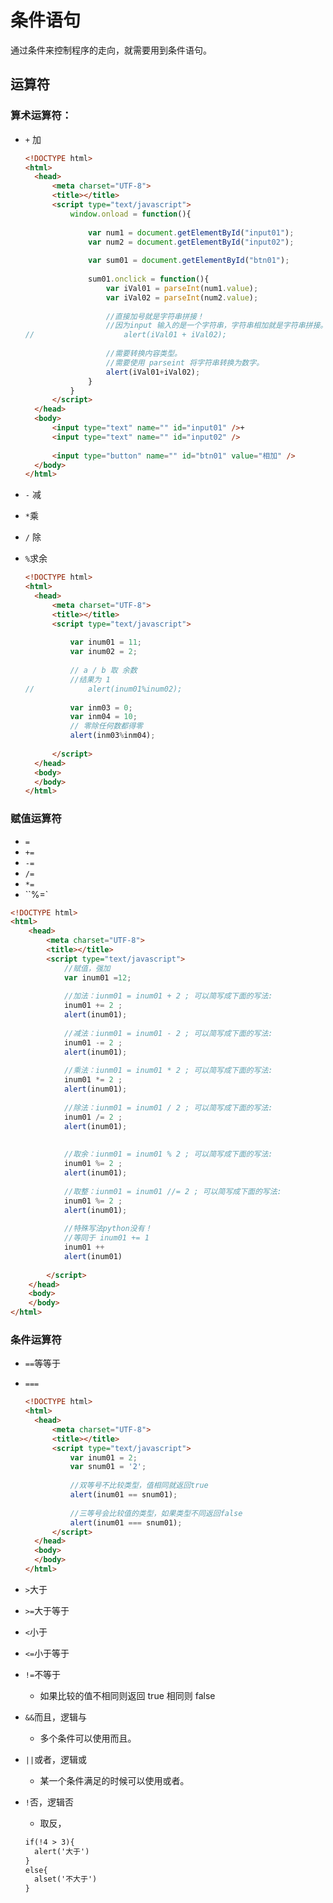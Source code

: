 # 条件语句

通过条件来控制程序的走向，就需要用到条件语句。

## 运算符

### 算术运算符：

- `+`  加

  ```html
  <!DOCTYPE html>
  <html>
  	<head>
  		<meta charset="UTF-8">
  		<title></title>
  		<script type="text/javascript">
  			window.onload = function(){
  				
  				var num1 = document.getElementById("input01");
  				var num2 = document.getElementById("input02");
  				
  				var sum01 = document.getElementById("btn01");
  				
  				sum01.onclick = function(){
  					var iVal01 = parseInt(num1.value);
  					var iVal02 = parseInt(num2.value);
  					
  					//直接加号就是字符串拼接！
  					//因为input 输入的是一个字符串，字符串相加就是字符串拼接。
  //					alert(iVal01 + iVal02);
  					
  					//需要转换内容类型。
  					//需要使用 parseint 将字符串转换为数字。
  					alert(iVal01+iVal02);
  				}
  			}
  		</script>
  	</head>
  	<body>
  		<input type="text" name="" id="input01" />+
  		<input type="text" name="" id="input02" />
  		
  		<input type="button" name="" id="btn01" value="相加" />
  	</body>
  </html>
  
  ```

- `-` 减

- `*`乘

- `/` 除

- `%`求余

  ```html
  <!DOCTYPE html>
  <html>
  	<head>
  		<meta charset="UTF-8">
  		<title></title>
  		<script type="text/javascript">
  			
  			var inum01 = 11;
  			var inum02 = 2;
  			
  			// a / b 取 余数
  			//结果为 1
  //			alert(inum01%inum02);
  			
  			var inm03 = 0;
  			var inm04 = 10;
  			// 零除任何数都得零
  			alert(inm03%inm04);
  			
  		</script>
  	</head>
  	<body>
  	</body>
  </html>
  ```

  

### 赋值运算符

- `=` 
- `+=`
- `-=`
- `/=`
- `*=`
- ``%=` 

```html
<!DOCTYPE html>
<html>
	<head>
		<meta charset="UTF-8">
		<title></title>
		<script type="text/javascript">
			//赋值，强加
			var inum01 =12;
			
			//加法：iunm01 = inum01 + 2 ; 可以简写成下面的写法:
			inum01 += 2 ;
			alert(inum01);
			
			//减法：iunm01 = inum01 - 2 ; 可以简写成下面的写法:
			inum01 -= 2 ;
			alert(inum01);
			
			//乘法：iunm01 = inum01 * 2 ; 可以简写成下面的写法:
			inum01 *= 2 ;
			alert(inum01);
			
			//除法：iunm01 = inum01 / 2 ; 可以简写成下面的写法:
			inum01 /= 2 ;
			alert(inum01);
			
			
			//取余：iunm01 = inum01 % 2 ; 可以简写成下面的写法:
			inum01 %= 2 ;
			alert(inum01);
			
			//取整：iunm01 = inum01 //= 2 ; 可以简写成下面的写法:
			inum01 %= 2 ;
			alert(inum01);
			
			//特殊写法python没有！
			//等同于 inum01 += 1
			inum01 ++ 
			alert(inum01)
			
		</script>
	</head>
	<body>
	</body>
</html>

```



### 条件运算符

- `==`等等于

- `===` 

  ```html
  <!DOCTYPE html>
  <html>
  	<head>
  		<meta charset="UTF-8">
  		<title></title>
  		<script type="text/javascript">
  			var inum01 = 2;
  			var snum01 = '2';
  			
  			//双等号不比较类型，值相同就返回true
  			alert(inum01 == snum01);
  			
  			//三等号会比较值的类型，如果类型不同返回false
  			alert(inum01 === snum01);
  		</script>
  	</head>
  	<body>
  	</body>
  </html>
  ```

- `>`大于

- `>=`大于等于

- `<`小于

- `<=`小于等于

- `!=`不等于

  - 如果比较的值不相同则返回 true 相同则 false 

- `&&`而且，逻辑与

  - 多个条件可以使用而且。

- `||`或者，逻辑或

  - 某一个条件满足的时候可以使用或者。

- `!`否，逻辑否

  - 取反，

  ```html
  if(!4 > 3){
  	alert('大于')
  }
  else{
  	alset('不大于')
  }
  ```

  
